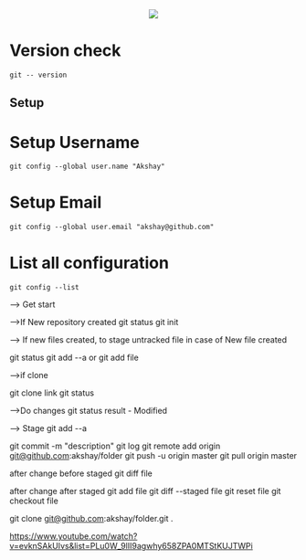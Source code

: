 <div align="center">
  <img src="https://git-scm.com/book/en/v2/images/lifecycle.png">
</div>

# Version check
```
git -- version
```
## Setup
# Setup Username
```
git config --global user.name "Akshay"
```
# Setup Email
```
git config --global user.email "akshay@github.com"
```
# List all configuration
```
git config --list
```

--> Get start

-->If New repository created 
git status
git init

--> If new files created, to stage untracked file in case of New file created 

git status
git add --a
or
git add file

-->if clone

git clone link
git status


-->Do changes
git status
result - Modified

--> Stage
git add --a

git commit -m "description"
git log
git remote add origin git@github.com:akshay/folder
git push -u origin master
git pull origin master

after change before staged
git diff file

after change after staged
git add file
git diff --staged file
git reset file
git checkout file 

git clone git@github.com:akshay/folder.git .

https://www.youtube.com/watch?v=evknSAkUIvs&list=PLu0W_9lII9agwhy658ZPA0MTStKUJTWPi
 
